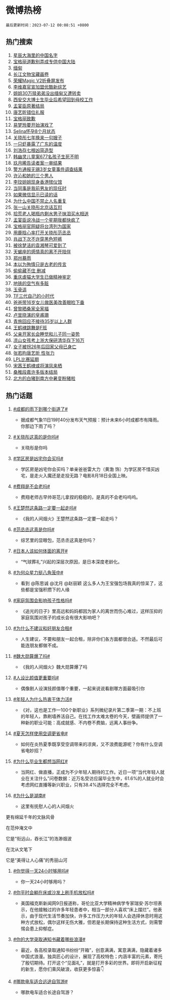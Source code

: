 # 微博热榜

`最后更新时间：2023-07-12 00:08:51 +0800`

## 热门搜索

1. [星辰大海里的中国名字](https://m.weibo.cn/search?containerid=100103type%3D1%26t%3D10%26q%3D%23%E6%98%9F%E8%BE%B0%E5%A4%A7%E6%B5%B7%E9%87%8C%E7%9A%84%E4%B8%AD%E5%9B%BD%E5%90%8D%E5%AD%97%23&stream_entry_id=51&isnewpage=1&extparam=seat%3D1%26cate%3D10103%26filter_type%3Drealtimehot%26stream_entry_id%3D51%26pos%3D0%26dgr%3D0%26c_type%3D51%26display_time%3D1689091729%26pre_seqid%3D1689091729289013079161&luicode=10000011&lfid=106003type%253D25%2526t%253D3%2526disable_hot%253D1%2526filter_type%253Drealtimehot)
1. [宝格丽道歉别弄成专供中国大陆](https://m.weibo.cn/search?containerid=100103type%3D1%26t%3D10%26q%3D%23%E5%AE%9D%E6%A0%BC%E4%B8%BD%E9%81%93%E6%AD%89%E5%88%AB%E5%BC%84%E6%88%90%E4%B8%93%E4%BE%9B%E4%B8%AD%E5%9B%BD%E5%A4%A7%E9%99%86%23&stream_entry_id=31&isnewpage=1&extparam=seat%3D1%26dgr%3D0%26realpos%3D1%26c_type%3D31%26q%3D%2523%25E5%25AE%259D%25E6%25A0%25BC%25E4%25B8%25BD%25E9%2581%2593%25E6%25AD%2589%25E5%2588%25AB%25E5%25BC%2584%25E6%2588%2590%25E4%25B8%2593%25E4%25BE%259B%25E4%25B8%25AD%25E5%259B%25BD%25E5%25A4%25A7%25E9%2599%2586%2523%26stream_entry_id%3D31%26cate%3D5001%26band_rank%3D1%26filter_type%3Drealtimehot%26pos%3D0%26flag%3D16%26lcate%3D5001%26display_time%3D1689091729%26pre_seqid%3D1689091729289013079161&luicode=10000011&lfid=106003type%253D25%2526t%253D3%2526disable_hot%253D1%2526filter_type%253Drealtimehot)
1. [缅甸](https://m.weibo.cn/search?containerid=100103type%3D1%26t%3D10%26q%3D%E7%BC%85%E7%94%B8&stream_entry_id=31&isnewpage=1&extparam=seat%3D1%26dgr%3D0%26realpos%3D2%26c_type%3D31%26q%3D%25E7%25BC%2585%25E7%2594%25B8%26stream_entry_id%3D31%26cate%3D5001%26band_rank%3D2%26filter_type%3Drealtimehot%26pos%3D1%26flag%3D1%26lcate%3D5001%26display_time%3D1689091729%26pre_seqid%3D1689091729289013079161&luicode=10000011&lfid=106003type%253D25%2526t%253D3%2526disable_hot%253D1%2526filter_type%253Drealtimehot)
1. [长江文物宝藏画卷](https://m.weibo.cn/search?containerid=100103type%3D1%26t%3D10%26q%3D%23%E9%95%BF%E6%B1%9F%E6%96%87%E7%89%A9%E5%AE%9D%E8%97%8F%E7%94%BB%E5%8D%B7%23&stream_entry_id=31&isnewpage=1&extparam=seat%3D1%26dgr%3D0%26realpos%3D3%26c_type%3D31%26q%3D%2523%25E9%2595%25BF%25E6%25B1%259F%25E6%2596%2587%25E7%2589%25A9%25E5%25AE%259D%25E8%2597%258F%25E7%2594%25BB%25E5%258D%25B7%2523%26stream_entry_id%3D31%26cate%3D5001%26band_rank%3D3%26filter_type%3Drealtimehot%26pos%3D2%26flag%3D0%26lcate%3D5001%26display_time%3D1689091729%26pre_seqid%3D1689091729289013079161&luicode=10000011&lfid=106003type%253D25%2526t%253D3%2526disable_hot%253D1%2526filter_type%253Drealtimehot)
1. [荣耀Magic V2折叠屏发布](https://m.weibo.cn/search?containerid=100103type%3D1%26t%3D10%26q%3D%23%E8%8D%A3%E8%80%80Magic+V2%E6%8A%98%E5%8F%A0%E5%B1%8F%E5%8F%91%E5%B8%83%23&stream_entry_id=31&isnewpage=1&extparam=seat%3D1%26adid%3D196080%26q%3D%2523%25E8%258D%25A3%25E8%2580%2580Magic%2520V2%25E6%258A%2598%25E5%258F%25A0%25E5%25B1%258F%25E5%258F%2591%25E5%25B8%2583%2523%26c_type%3D31%26dgr%3D0%26cate%3D5001%26band_rank%3D4%26filter_type%3Drealtimehot%26stream_entry_id%3D31%26is_ad_pos%3D1%26pos%3D3%26topic_ad%3D1%26lcate%3D5001%26display_time%3D1689091729%26pre_seqid%3D1689091729289013079161&luicode=10000011&lfid=106003type%253D25%2526t%253D3%2526disable_hot%253D1%2526filter_type%253Drealtimehot)
1. [李维嘉官宣加盟优酷新综艺](https://m.weibo.cn/search?containerid=100103type%3D1%26t%3D10%26q%3D%23%E6%9D%8E%E7%BB%B4%E5%98%89%E5%AE%98%E5%AE%A3%E5%8A%A0%E7%9B%9F%E4%BC%98%E9%85%B7%E6%96%B0%E7%BB%BC%E8%89%BA%23&stream_entry_id=31&isnewpage=1&extparam=seat%3D1%26dgr%3D0%26realpos%3D4%26c_type%3D31%26q%3D%2523%25E6%259D%258E%25E7%25BB%25B4%25E5%2598%2589%25E5%25AE%2598%25E5%25AE%25A3%25E5%258A%25A0%25E7%259B%259F%25E4%25BC%2598%25E9%2585%25B7%25E6%2596%25B0%25E7%25BB%25BC%25E8%2589%25BA%2523%26stream_entry_id%3D31%26cate%3D5001%26band_rank%3D4%26filter_type%3Drealtimehot%26pos%3D4%26flag%3D0%26lcate%3D5001%26display_time%3D1689091729%26pre_seqid%3D1689091729289013079161&luicode=10000011&lfid=106003type%253D25%2526t%253D3%2526disable_hot%253D1%2526filter_type%253Drealtimehot)
1. [姐姐30万赎弟弟没出缅甸又遭转卖](https://m.weibo.cn/search?containerid=100103type%3D1%26t%3D10%26q%3D%23%E5%A7%90%E5%A7%9030%E4%B8%87%E8%B5%8E%E5%BC%9F%E5%BC%9F%E6%B2%A1%E5%87%BA%E7%BC%85%E7%94%B8%E5%8F%88%E9%81%AD%E8%BD%AC%E5%8D%96%23&stream_entry_id=31&isnewpage=1&extparam=seat%3D1%26dgr%3D0%26realpos%3D5%26c_type%3D31%26q%3D%2523%25E5%25A7%2590%25E5%25A7%259030%25E4%25B8%2587%25E8%25B5%258E%25E5%25BC%259F%25E5%25BC%259F%25E6%25B2%25A1%25E5%2587%25BA%25E7%25BC%2585%25E7%2594%25B8%25E5%258F%2588%25E9%2581%25AD%25E8%25BD%25AC%25E5%258D%2596%2523%26stream_entry_id%3D31%26cate%3D5001%26band_rank%3D5%26filter_type%3Drealtimehot%26pos%3D5%26flag%3D0%26lcate%3D5001%26display_time%3D1689091729%26pre_seqid%3D1689091729289013079161&luicode=10000011&lfid=106003type%253D25%2526t%253D3%2526disable_hot%253D1%2526filter_type%253Drealtimehot)
1. [西安交大博士生毕业后希望回到母校工作](https://m.weibo.cn/search?containerid=100103type%3D1%26t%3D10%26q%3D%23%E8%A5%BF%E5%AE%89%E4%BA%A4%E5%A4%A7%E5%8D%9A%E5%A3%AB%E7%94%9F%E6%AF%95%E4%B8%9A%E5%90%8E%E5%B8%8C%E6%9C%9B%E5%9B%9E%E5%88%B0%E6%AF%8D%E6%A0%A1%E5%B7%A5%E4%BD%9C%23&stream_entry_id=31&isnewpage=1&extparam=seat%3D1%26dgr%3D0%26realpos%3D6%26c_type%3D31%26q%3D%2523%25E8%25A5%25BF%25E5%25AE%2589%25E4%25BA%25A4%25E5%25A4%25A7%25E5%258D%259A%25E5%25A3%25AB%25E7%2594%259F%25E6%25AF%2595%25E4%25B8%259A%25E5%2590%258E%25E5%25B8%258C%25E6%259C%259B%25E5%259B%259E%25E5%2588%25B0%25E6%25AF%258D%25E6%25A0%25A1%25E5%25B7%25A5%25E4%25BD%259C%2523%26stream_entry_id%3D31%26cate%3D5001%26band_rank%3D6%26filter_type%3Drealtimehot%26pos%3D6%26flag%3D32768%26lcate%3D5001%26display_time%3D1689091729%26pre_seqid%3D1689091729289013079161&luicode=10000011&lfid=106003type%253D25%2526t%253D3%2526disable_hot%253D1%2526filter_type%253Drealtimehot)
1. [孟宴臣原著结局](https://m.weibo.cn/search?containerid=100103type%3D1%26t%3D10%26q%3D%23%E5%AD%9F%E5%AE%B4%E8%87%A3%E5%8E%9F%E8%91%97%E7%BB%93%E5%B1%80%23&stream_entry_id=31&isnewpage=1&extparam=seat%3D1%26dgr%3D0%26realpos%3D7%26c_type%3D31%26q%3D%2523%25E5%25AD%259F%25E5%25AE%25B4%25E8%2587%25A3%25E5%258E%259F%25E8%2591%2597%25E7%25BB%2593%25E5%25B1%2580%2523%26stream_entry_id%3D31%26cate%3D5001%26band_rank%3D7%26filter_type%3Drealtimehot%26pos%3D7%26flag%3D0%26lcate%3D5001%26display_time%3D1689091729%26pre_seqid%3D1689091729289013079161&luicode=10000011&lfid=106003type%253D25%2526t%253D3%2526disable_hot%253D1%2526filter_type%253Drealtimehot)
1. [唐艺昕错位礼服](https://m.weibo.cn/search?containerid=100103type%3D1%26t%3D10%26q%3D%23%E5%94%90%E8%89%BA%E6%98%95%E9%94%99%E4%BD%8D%E7%A4%BC%E6%9C%8D%23&stream_entry_id=31&isnewpage=1&extparam=seat%3D1%26dgr%3D0%26realpos%3D8%26c_type%3D31%26q%3D%2523%25E5%2594%2590%25E8%2589%25BA%25E6%2598%2595%25E9%2594%2599%25E4%25BD%258D%25E7%25A4%25BC%25E6%259C%258D%2523%26stream_entry_id%3D31%26cate%3D5001%26band_rank%3D8%26filter_type%3Drealtimehot%26pos%3D8%26flag%3D1%26lcate%3D5001%26display_time%3D1689091729%26pre_seqid%3D1689091729289013079161&luicode=10000011&lfid=106003type%253D25%2526t%253D3%2526disable_hot%253D1%2526filter_type%253Drealtimehot)
1. [宝格丽致歉](https://m.weibo.cn/search?containerid=100103type%3D1%26t%3D10%26q%3D%23%E5%AE%9D%E6%A0%BC%E4%B8%BD%E8%87%B4%E6%AD%89%23&stream_entry_id=31&isnewpage=1&extparam=seat%3D1%26dgr%3D0%26realpos%3D9%26c_type%3D31%26q%3D%2523%25E5%25AE%259D%25E6%25A0%25BC%25E4%25B8%25BD%25E8%2587%25B4%25E6%25AD%2589%2523%26stream_entry_id%3D31%26cate%3D5001%26band_rank%3D9%26filter_type%3Drealtimehot%26pos%3D9%26flag%3D16%26lcate%3D5001%26display_time%3D1689091729%26pre_seqid%3D1689091729289013079161&luicode=10000011&lfid=106003type%253D25%2526t%253D3%2526disable_hot%253D1%2526filter_type%253Drealtimehot)
1. [易梦玲要开始演戏了](https://m.weibo.cn/search?containerid=100103type%3D1%26t%3D10%26q%3D%23%E6%98%93%E6%A2%A6%E7%8E%B2%E8%A6%81%E5%BC%80%E5%A7%8B%E6%BC%94%E6%88%8F%E4%BA%86%23&stream_entry_id=31&isnewpage=1&extparam=seat%3D1%26dgr%3D0%26realpos%3D10%26c_type%3D31%26q%3D%2523%25E6%2598%2593%25E6%25A2%25A6%25E7%258E%25B2%25E8%25A6%2581%25E5%25BC%2580%25E5%25A7%258B%25E6%25BC%2594%25E6%2588%258F%25E4%25BA%2586%2523%26stream_entry_id%3D31%26cate%3D5001%26band_rank%3D10%26filter_type%3Drealtimehot%26pos%3D10%26flag%3D0%26lcate%3D5001%26display_time%3D1689091729%26pre_seqid%3D1689091729289013079161&luicode=10000011&lfid=106003type%253D25%2526t%253D3%2526disable_hot%253D1%2526filter_type%253Drealtimehot)
1. [Selina怀孕8个月状态](https://m.weibo.cn/search?containerid=100103type%3D1%26t%3D10%26q%3D%23Selina%E6%80%80%E5%AD%958%E4%B8%AA%E6%9C%88%E7%8A%B6%E6%80%81%23&stream_entry_id=31&isnewpage=1&extparam=seat%3D1%26dgr%3D0%26realpos%3D11%26c_type%3D31%26q%3D%2523Selina%25E6%2580%2580%25E5%25AD%25958%25E4%25B8%25AA%25E6%259C%2588%25E7%258A%25B6%25E6%2580%2581%2523%26stream_entry_id%3D31%26cate%3D5001%26band_rank%3D11%26filter_type%3Drealtimehot%26pos%3D11%26flag%3D2%26lcate%3D5001%26display_time%3D1689091729%26pre_seqid%3D1689091729289013079161&luicode=10000011&lfid=106003type%253D25%2526t%253D3%2526disable_hot%253D1%2526filter_type%253Drealtimehot)
1. [关晓彤七年换来一句嫂子](https://m.weibo.cn/search?containerid=100103type%3D1%26t%3D10%26q%3D%E5%85%B3%E6%99%93%E5%BD%A4%E4%B8%83%E5%B9%B4%E6%8D%A2%E6%9D%A5%E4%B8%80%E5%8F%A5%E5%AB%82%E5%AD%90&stream_entry_id=31&isnewpage=1&extparam=seat%3D1%26dgr%3D0%26realpos%3D12%26c_type%3D31%26q%3D%25E5%2585%25B3%25E6%2599%2593%25E5%25BD%25A4%25E4%25B8%2583%25E5%25B9%25B4%25E6%258D%25A2%25E6%259D%25A5%25E4%25B8%2580%25E5%258F%25A5%25E5%25AB%2582%25E5%25AD%2590%26stream_entry_id%3D31%26cate%3D5001%26band_rank%3D12%26filter_type%3Drealtimehot%26pos%3D12%26flag%3D0%26lcate%3D5001%26display_time%3D1689091729%26pre_seqid%3D1689091729289013079161&luicode=10000011&lfid=106003type%253D25%2526t%253D3%2526disable_hot%253D1%2526filter_type%253Drealtimehot)
1. [一只虾暴露了广东的温度](https://m.weibo.cn/search?containerid=100103type%3D1%26t%3D10%26q%3D%E4%B8%80%E5%8F%AA%E8%99%BE%E6%9A%B4%E9%9C%B2%E4%BA%86%E5%B9%BF%E4%B8%9C%E7%9A%84%E6%B8%A9%E5%BA%A6&stream_entry_id=31&isnewpage=1&extparam=seat%3D1%26dgr%3D0%26realpos%3D13%26c_type%3D31%26q%3D%25E4%25B8%2580%25E5%258F%25AA%25E8%2599%25BE%25E6%259A%25B4%25E9%259C%25B2%25E4%25BA%2586%25E5%25B9%25BF%25E4%25B8%259C%25E7%259A%2584%25E6%25B8%25A9%25E5%25BA%25A6%26stream_entry_id%3D31%26cate%3D5001%26band_rank%3D13%26filter_type%3Drealtimehot%26pos%3D13%26flag%3D0%26lcate%3D5001%26display_time%3D1689091729%26pre_seqid%3D1689091729289013079161&luicode=10000011&lfid=106003type%253D25%2526t%253D3%2526disable_hot%253D1%2526filter_type%253Drealtimehot)
1. [刘浩存七根凶简造型](https://m.weibo.cn/search?containerid=100103type%3D1%26t%3D10%26q%3D%23%E5%88%98%E6%B5%A9%E5%AD%98%E4%B8%83%E6%A0%B9%E5%87%B6%E7%AE%80%E9%80%A0%E5%9E%8B%23&stream_entry_id=31&isnewpage=1&extparam=seat%3D1%26dgr%3D0%26realpos%3D14%26c_type%3D31%26q%3D%2523%25E5%2588%2598%25E6%25B5%25A9%25E5%25AD%2598%25E4%25B8%2583%25E6%25A0%25B9%25E5%2587%25B6%25E7%25AE%2580%25E9%2580%25A0%25E5%259E%258B%2523%26stream_entry_id%3D31%26cate%3D5001%26band_rank%3D14%26filter_type%3Drealtimehot%26pos%3D14%26flag%3D1%26lcate%3D5001%26display_time%3D1689091729%26pre_seqid%3D1689091729289013079161&luicode=10000011&lfid=106003type%253D25%2526t%253D3%2526disable_hot%253D1%2526filter_type%253Drealtimehot)
1. [韩幽灵儿童案677名孩子生死不明](https://m.weibo.cn/search?containerid=100103type%3D1%26t%3D10%26q%3D%23%E9%9F%A9%E5%B9%BD%E7%81%B5%E5%84%BF%E7%AB%A5%E6%A1%88677%E5%90%8D%E5%AD%A9%E5%AD%90%E7%94%9F%E6%AD%BB%E4%B8%8D%E6%98%8E%23&stream_entry_id=31&isnewpage=1&extparam=seat%3D1%26dgr%3D0%26realpos%3D15%26c_type%3D31%26q%3D%2523%25E9%259F%25A9%25E5%25B9%25BD%25E7%2581%25B5%25E5%2584%25BF%25E7%25AB%25A5%25E6%25A1%2588677%25E5%2590%258D%25E5%25AD%25A9%25E5%25AD%2590%25E7%2594%259F%25E6%25AD%25BB%25E4%25B8%258D%25E6%2598%258E%2523%26stream_entry_id%3D31%26cate%3D5001%26band_rank%3D15%26filter_type%3Drealtimehot%26pos%3D15%26flag%3D0%26lcate%3D5001%26display_time%3D1689091729%26pre_seqid%3D1689091729289013079161&luicode=10000011&lfid=106003type%253D25%2526t%253D3%2526disable_hot%253D1%2526filter_type%253Drealtimehot)
1. [玖月晞告读者案一审结果](https://m.weibo.cn/search?containerid=100103type%3D1%26t%3D10%26q%3D%23%E7%8E%96%E6%9C%88%E6%99%9E%E5%91%8A%E8%AF%BB%E8%80%85%E6%A1%88%E4%B8%80%E5%AE%A1%E7%BB%93%E6%9E%9C%23&stream_entry_id=31&isnewpage=1&extparam=seat%3D1%26dgr%3D0%26realpos%3D16%26c_type%3D31%26q%3D%2523%25E7%258E%2596%25E6%259C%2588%25E6%2599%259E%25E5%2591%258A%25E8%25AF%25BB%25E8%2580%2585%25E6%25A1%2588%25E4%25B8%2580%25E5%25AE%25A1%25E7%25BB%2593%25E6%259E%259C%2523%26stream_entry_id%3D31%26cate%3D5001%26band_rank%3D16%26filter_type%3Drealtimehot%26pos%3D16%26flag%3D1%26lcate%3D5001%26display_time%3D1689091729%26pre_seqid%3D1689091729289013079161&luicode=10000011&lfid=106003type%253D25%2526t%253D3%2526disable_hot%253D1%2526filter_type%253Drealtimehot)
1. [警方通报无锡3岁女童事件调查结果](https://m.weibo.cn/search?containerid=100103type%3D1%26t%3D10%26q%3D%23%E8%AD%A6%E6%96%B9%E9%80%9A%E6%8A%A5%E6%97%A0%E9%94%A13%E5%B2%81%E5%A5%B3%E7%AB%A5%E4%BA%8B%E4%BB%B6%E8%B0%83%E6%9F%A5%E7%BB%93%E6%9E%9C%23&stream_entry_id=31&isnewpage=1&extparam=seat%3D1%26dgr%3D0%26realpos%3D17%26c_type%3D31%26q%3D%2523%25E8%25AD%25A6%25E6%2596%25B9%25E9%2580%259A%25E6%258A%25A5%25E6%2597%25A0%25E9%2594%25A13%25E5%25B2%2581%25E5%25A5%25B3%25E7%25AB%25A5%25E4%25BA%258B%25E4%25BB%25B6%25E8%25B0%2583%25E6%259F%25A5%25E7%25BB%2593%25E6%259E%259C%2523%26stream_entry_id%3D31%26cate%3D5001%26band_rank%3D17%26filter_type%3Drealtimehot%26pos%3D17%26flag%3D0%26lcate%3D5001%26display_time%3D1689091729%26pre_seqid%3D1689091729289013079161&luicode=10000011&lfid=106003type%253D25%2526t%253D3%2526disable_hot%253D1%2526filter_type%253Drealtimehot)
1. [许沁和她的三个男人](https://m.weibo.cn/search?containerid=100103type%3D1%26t%3D10%26q%3D%23%E8%AE%B8%E6%B2%81%E5%92%8C%E5%A5%B9%E7%9A%84%E4%B8%89%E4%B8%AA%E7%94%B7%E4%BA%BA%23&stream_entry_id=31&isnewpage=1&extparam=seat%3D1%26dgr%3D0%26realpos%3D18%26c_type%3D31%26q%3D%2523%25E8%25AE%25B8%25E6%25B2%2581%25E5%2592%258C%25E5%25A5%25B9%25E7%259A%2584%25E4%25B8%2589%25E4%25B8%25AA%25E7%2594%25B7%25E4%25BA%25BA%2523%26stream_entry_id%3D31%26cate%3D5001%26band_rank%3D18%26filter_type%3Drealtimehot%26pos%3D18%26flag%3D1%26lcate%3D5001%26display_time%3D1689091729%26pre_seqid%3D1689091729289013079161&luicode=10000011&lfid=106003type%253D25%2526t%253D3%2526disable_hot%253D1%2526filter_type%253Drealtimehot)
1. [李玟姐姐现身香港殡仪馆](https://m.weibo.cn/search?containerid=100103type%3D1%26t%3D10%26q%3D%23%E6%9D%8E%E7%8E%9F%E5%A7%90%E5%A7%90%E7%8E%B0%E8%BA%AB%E9%A6%99%E6%B8%AF%E6%AE%A1%E4%BB%AA%E9%A6%86%23&stream_entry_id=31&isnewpage=1&extparam=seat%3D1%26dgr%3D0%26realpos%3D19%26c_type%3D31%26q%3D%2523%25E6%259D%258E%25E7%258E%259F%25E5%25A7%2590%25E5%25A7%2590%25E7%258E%25B0%25E8%25BA%25AB%25E9%25A6%2599%25E6%25B8%25AF%25E6%25AE%25A1%25E4%25BB%25AA%25E9%25A6%2586%2523%26stream_entry_id%3D31%26cate%3D5001%26band_rank%3D19%26filter_type%3Drealtimehot%26pos%3D19%26flag%3D0%26lcate%3D5001%26display_time%3D1689091729%26pre_seqid%3D1689091729289013079161&luicode=10000011&lfid=106003type%253D25%2526t%253D3%2526disable_hot%253D1%2526filter_type%253Drealtimehot)
1. [当同事是我前男友的现任时](https://m.weibo.cn/search?containerid=100103type%3D1%26t%3D10%26q%3D%23%E5%BD%93%E5%90%8C%E4%BA%8B%E6%98%AF%E6%88%91%E5%89%8D%E7%94%B7%E5%8F%8B%E7%9A%84%E7%8E%B0%E4%BB%BB%E6%97%B6%23&stream_entry_id=31&isnewpage=1&extparam=seat%3D1%26dgr%3D0%26realpos%3D20%26c_type%3D31%26q%3D%2523%25E5%25BD%2593%25E5%2590%258C%25E4%25BA%258B%25E6%2598%25AF%25E6%2588%2591%25E5%2589%258D%25E7%2594%25B7%25E5%258F%258B%25E7%259A%2584%25E7%258E%25B0%25E4%25BB%25BB%25E6%2597%25B6%2523%26stream_entry_id%3D31%26cate%3D5001%26band_rank%3D20%26filter_type%3Drealtimehot%26pos%3D20%26flag%3D0%26lcate%3D5001%26display_time%3D1689091729%26pre_seqid%3D1689091729289013079161&luicode=10000011&lfid=106003type%253D25%2526t%253D3%2526disable_hot%253D1%2526filter_type%253Drealtimehot)
1. [如果微信显示已读的话](https://m.weibo.cn/search?containerid=100103type%3D1%26t%3D10%26q%3D%23%E5%A6%82%E6%9E%9C%E5%BE%AE%E4%BF%A1%E6%98%BE%E7%A4%BA%E5%B7%B2%E8%AF%BB%E7%9A%84%E8%AF%9D%23&stream_entry_id=31&isnewpage=1&extparam=seat%3D1%26dgr%3D0%26realpos%3D21%26c_type%3D31%26q%3D%2523%25E5%25A6%2582%25E6%259E%259C%25E5%25BE%25AE%25E4%25BF%25A1%25E6%2598%25BE%25E7%25A4%25BA%25E5%25B7%25B2%25E8%25AF%25BB%25E7%259A%2584%25E8%25AF%259D%2523%26stream_entry_id%3D31%26cate%3D5001%26band_rank%3D21%26filter_type%3Drealtimehot%26pos%3D21%26flag%3D0%26lcate%3D5001%26display_time%3D1689091729%26pre_seqid%3D1689091729289013079161&luicode=10000011&lfid=106003type%253D25%2526t%253D3%2526disable_hot%253D1%2526filter_type%253Drealtimehot)
1. [为什么中国不禁止人名重复](https://m.weibo.cn/search?containerid=100103type%3D1%26t%3D10%26q%3D%E4%B8%BA%E4%BB%80%E4%B9%88%E4%B8%AD%E5%9B%BD%E4%B8%8D%E7%A6%81%E6%AD%A2%E4%BA%BA%E5%90%8D%E9%87%8D%E5%A4%8D&stream_entry_id=31&isnewpage=1&extparam=seat%3D1%26dgr%3D0%26realpos%3D22%26c_type%3D31%26q%3D%25E4%25B8%25BA%25E4%25BB%2580%25E4%25B9%2588%25E4%25B8%25AD%25E5%259B%25BD%25E4%25B8%258D%25E7%25A6%2581%25E6%25AD%25A2%25E4%25BA%25BA%25E5%2590%258D%25E9%2587%258D%25E5%25A4%258D%26stream_entry_id%3D31%26cate%3D5001%26band_rank%3D22%26filter_type%3Drealtimehot%26pos%3D22%26flag%3D0%26lcate%3D5001%26display_time%3D1689091729%26pre_seqid%3D1689091729289013079161&luicode=10000011&lfid=106003type%253D25%2526t%253D3%2526disable_hot%253D1%2526filter_type%253Drealtimehot)
1. [张一山关晓彤北京话互怼](https://m.weibo.cn/search?containerid=100103type%3D1%26t%3D10%26q%3D%23%E5%BC%A0%E4%B8%80%E5%B1%B1%E5%85%B3%E6%99%93%E5%BD%A4%E5%8C%97%E4%BA%AC%E8%AF%9D%E4%BA%92%E6%80%BC%23&stream_entry_id=31&isnewpage=1&extparam=seat%3D1%26dgr%3D0%26realpos%3D23%26c_type%3D31%26q%3D%2523%25E5%25BC%25A0%25E4%25B8%2580%25E5%25B1%25B1%25E5%2585%25B3%25E6%2599%2593%25E5%25BD%25A4%25E5%258C%2597%25E4%25BA%25AC%25E8%25AF%259D%25E4%25BA%2592%25E6%2580%25BC%2523%26stream_entry_id%3D31%26cate%3D5001%26band_rank%3D23%26filter_type%3Drealtimehot%26pos%3D23%26flag%3D1%26lcate%3D5001%26display_time%3D1689091729%26pre_seqid%3D1689091729289013079161&luicode=10000011&lfid=106003type%253D25%2526t%253D3%2526disable_hot%253D1%2526filter_type%253Drealtimehot)
1. [拾荒老人喝瓶内剩水男子抹泪买水相送](https://m.weibo.cn/search?containerid=100103type%3D1%26t%3D10%26q%3D%23%E6%8B%BE%E8%8D%92%E8%80%81%E4%BA%BA%E5%96%9D%E7%93%B6%E5%86%85%E5%89%A9%E6%B0%B4%E7%94%B7%E5%AD%90%E6%8A%B9%E6%B3%AA%E4%B9%B0%E6%B0%B4%E7%9B%B8%E9%80%81%23&stream_entry_id=31&isnewpage=1&extparam=seat%3D1%26dgr%3D0%26realpos%3D24%26c_type%3D31%26q%3D%2523%25E6%258B%25BE%25E8%258D%2592%25E8%2580%2581%25E4%25BA%25BA%25E5%2596%259D%25E7%2593%25B6%25E5%2586%2585%25E5%2589%25A9%25E6%25B0%25B4%25E7%2594%25B7%25E5%25AD%2590%25E6%258A%25B9%25E6%25B3%25AA%25E4%25B9%25B0%25E6%25B0%25B4%25E7%259B%25B8%25E9%2580%2581%2523%26stream_entry_id%3D31%26cate%3D5001%26band_rank%3D24%26filter_type%3Drealtimehot%26pos%3D24%26flag%3D32768%26lcate%3D5001%26display_time%3D1689091729%26pre_seqid%3D1689091729289013079161&luicode=10000011&lfid=106003type%253D25%2526t%253D3%2526disable_hot%253D1%2526filter_type%253Drealtimehot)
1. [孟宴臣说冷战一个星期我都快疯了](https://m.weibo.cn/search?containerid=100103type%3D1%26t%3D10%26q%3D%23%E5%AD%9F%E5%AE%B4%E8%87%A3%E8%AF%B4%E5%86%B7%E6%88%98%E4%B8%80%E4%B8%AA%E6%98%9F%E6%9C%9F%E6%88%91%E9%83%BD%E5%BF%AB%E7%96%AF%E4%BA%86%23&stream_entry_id=31&isnewpage=1&extparam=seat%3D1%26dgr%3D0%26realpos%3D25%26c_type%3D31%26q%3D%2523%25E5%25AD%259F%25E5%25AE%25B4%25E8%2587%25A3%25E8%25AF%25B4%25E5%2586%25B7%25E6%2588%2598%25E4%25B8%2580%25E4%25B8%25AA%25E6%2598%259F%25E6%259C%259F%25E6%2588%2591%25E9%2583%25BD%25E5%25BF%25AB%25E7%2596%25AF%25E4%25BA%2586%2523%26stream_entry_id%3D31%26cate%3D5001%26band_rank%3D25%26filter_type%3Drealtimehot%26pos%3D25%26flag%3D0%26lcate%3D5001%26display_time%3D1689091729%26pre_seqid%3D1689091729289013079161&luicode=10000011&lfid=106003type%253D25%2526t%253D3%2526disable_hot%253D1%2526filter_type%253Drealtimehot)
1. [宝格丽官网疑将台湾列为国家](https://m.weibo.cn/search?containerid=100103type%3D1%26t%3D10%26q%3D%23%E5%AE%9D%E6%A0%BC%E4%B8%BD%E5%AE%98%E7%BD%91%E7%96%91%E5%B0%86%E5%8F%B0%E6%B9%BE%E5%88%97%E4%B8%BA%E5%9B%BD%E5%AE%B6%23&stream_entry_id=31&isnewpage=1&extparam=seat%3D1%26dgr%3D0%26realpos%3D26%26c_type%3D31%26q%3D%2523%25E5%25AE%259D%25E6%25A0%25BC%25E4%25B8%25BD%25E5%25AE%2598%25E7%25BD%2591%25E7%2596%2591%25E5%25B0%2586%25E5%258F%25B0%25E6%25B9%25BE%25E5%2588%2597%25E4%25B8%25BA%25E5%259B%25BD%25E5%25AE%25B6%2523%26stream_entry_id%3D31%26cate%3D5001%26band_rank%3D26%26filter_type%3Drealtimehot%26pos%3D26%26flag%3D0%26lcate%3D5001%26display_time%3D1689091729%26pre_seqid%3D1689091729289013079161&luicode=10000011&lfid=106003type%253D25%2526t%253D3%2526disable_hot%253D1%2526filter_type%253Drealtimehot)
1. [用鹿晗心率打开关晓彤范丞丞](https://m.weibo.cn/search?containerid=100103type%3D1%26t%3D10%26q%3D%23%E7%94%A8%E9%B9%BF%E6%99%97%E5%BF%83%E7%8E%87%E6%89%93%E5%BC%80%E5%85%B3%E6%99%93%E5%BD%A4%E8%8C%83%E4%B8%9E%E4%B8%9E%23&stream_entry_id=31&isnewpage=1&extparam=seat%3D1%26dgr%3D0%26realpos%3D27%26c_type%3D31%26q%3D%2523%25E7%2594%25A8%25E9%25B9%25BF%25E6%2599%2597%25E5%25BF%2583%25E7%258E%2587%25E6%2589%2593%25E5%25BC%2580%25E5%2585%25B3%25E6%2599%2593%25E5%25BD%25A4%25E8%258C%2583%25E4%25B8%259E%25E4%25B8%259E%2523%26stream_entry_id%3D31%26cate%3D5001%26band_rank%3D27%26filter_type%3Drealtimehot%26pos%3D27%26flag%3D1%26lcate%3D5001%26display_time%3D1689091729%26pre_seqid%3D1689091729289013079161&luicode=10000011&lfid=106003type%253D25%2526t%253D3%2526disable_hot%253D1%2526filter_type%253Drealtimehot)
1. [肖战下次不许穿黑色短裤](https://m.weibo.cn/search?containerid=100103type%3D1%26t%3D10%26q%3D%23%E8%82%96%E6%88%98%E4%B8%8B%E6%AC%A1%E4%B8%8D%E8%AE%B8%E7%A9%BF%E9%BB%91%E8%89%B2%E7%9F%AD%E8%A3%A4%23&stream_entry_id=31&isnewpage=1&extparam=seat%3D1%26dgr%3D0%26realpos%3D28%26c_type%3D31%26q%3D%2523%25E8%2582%2596%25E6%2588%2598%25E4%25B8%258B%25E6%25AC%25A1%25E4%25B8%258D%25E8%25AE%25B8%25E7%25A9%25BF%25E9%25BB%2591%25E8%2589%25B2%25E7%259F%25AD%25E8%25A3%25A4%2523%26stream_entry_id%3D31%26cate%3D5001%26band_rank%3D28%26filter_type%3Drealtimehot%26pos%3D28%26flag%3D0%26lcate%3D5001%26display_time%3D1689091729%26pre_seqid%3D1689091729289013079161&luicode=10000011&lfid=106003type%253D25%2526t%253D3%2526disable_hot%253D1%2526filter_type%253Drealtimehot)
1. [被徐梦洁的袁湘琴可爱到了](https://m.weibo.cn/search?containerid=100103type%3D1%26t%3D10%26q%3D%23%E8%A2%AB%E5%BE%90%E6%A2%A6%E6%B4%81%E7%9A%84%E8%A2%81%E6%B9%98%E7%90%B4%E5%8F%AF%E7%88%B1%E5%88%B0%E4%BA%86%23&stream_entry_id=31&isnewpage=1&extparam=seat%3D1%26dgr%3D0%26realpos%3D29%26c_type%3D31%26q%3D%2523%25E8%25A2%25AB%25E5%25BE%2590%25E6%25A2%25A6%25E6%25B4%2581%25E7%259A%2584%25E8%25A2%2581%25E6%25B9%2598%25E7%2590%25B4%25E5%258F%25AF%25E7%2588%25B1%25E5%2588%25B0%25E4%25BA%2586%2523%26stream_entry_id%3D31%26cate%3D5001%26band_rank%3D29%26filter_type%3Drealtimehot%26pos%3D29%26flag%3D0%26lcate%3D5001%26display_time%3D1689091729%26pre_seqid%3D1689091729289013079161&luicode=10000011&lfid=106003type%253D25%2526t%253D3%2526disable_hot%253D1%2526filter_type%253Drealtimehot)
1. [天蝎座的感情真的离不开陪伴](https://m.weibo.cn/search?containerid=100103type%3D1%26t%3D10%26q%3D%E5%A4%A9%E8%9D%8E%E5%BA%A7%E7%9A%84%E6%84%9F%E6%83%85%E7%9C%9F%E7%9A%84%E7%A6%BB%E4%B8%8D%E5%BC%80%E9%99%AA%E4%BC%B4&stream_entry_id=31&isnewpage=1&extparam=seat%3D1%26dgr%3D0%26realpos%3D30%26c_type%3D31%26q%3D%25E5%25A4%25A9%25E8%259D%258E%25E5%25BA%25A7%25E7%259A%2584%25E6%2584%259F%25E6%2583%2585%25E7%259C%259F%25E7%259A%2584%25E7%25A6%25BB%25E4%25B8%258D%25E5%25BC%2580%25E9%2599%25AA%25E4%25BC%25B4%26stream_entry_id%3D31%26cate%3D5001%26band_rank%3D30%26filter_type%3Drealtimehot%26pos%3D30%26flag%3D0%26lcate%3D5001%26display_time%3D1689091729%26pre_seqid%3D1689091729289013079161&luicode=10000011&lfid=106003type%253D25%2526t%253D3%2526disable_hot%253D1%2526filter_type%253Drealtimehot)
1. [郑州暴雨](https://m.weibo.cn/search?containerid=100103type%3D1%26t%3D10%26q%3D%23%E9%83%91%E5%B7%9E%E6%9A%B4%E9%9B%A8%23&stream_entry_id=31&isnewpage=1&extparam=seat%3D1%26dgr%3D0%26realpos%3D31%26c_type%3D31%26q%3D%2523%25E9%2583%2591%25E5%25B7%259E%25E6%259A%25B4%25E9%259B%25A8%2523%26stream_entry_id%3D31%26cate%3D5001%26band_rank%3D31%26filter_type%3Drealtimehot%26pos%3D31%26flag%3D1%26lcate%3D5001%26display_time%3D1689091729%26pre_seqid%3D1689091729289013079161&luicode=10000011&lfid=106003type%253D25%2526t%253D3%2526disable_hot%253D1%2526filter_type%253Drealtimehot)
1. [本以为殉情只是古老的传言](https://m.weibo.cn/search?containerid=100103type%3D1%26t%3D10%26q%3D%E6%9C%AC%E4%BB%A5%E4%B8%BA%E6%AE%89%E6%83%85%E5%8F%AA%E6%98%AF%E5%8F%A4%E8%80%81%E7%9A%84%E4%BC%A0%E8%A8%80&stream_entry_id=31&isnewpage=1&extparam=seat%3D1%26dgr%3D0%26realpos%3D32%26c_type%3D31%26q%3D%25E6%259C%25AC%25E4%25BB%25A5%25E4%25B8%25BA%25E6%25AE%2589%25E6%2583%2585%25E5%258F%25AA%25E6%2598%25AF%25E5%258F%25A4%25E8%2580%2581%25E7%259A%2584%25E4%25BC%25A0%25E8%25A8%2580%26stream_entry_id%3D31%26cate%3D5001%26band_rank%3D32%26filter_type%3Drealtimehot%26pos%3D32%26flag%3D0%26lcate%3D5001%26display_time%3D1689091729%26pre_seqid%3D1689091729289013079161&luicode=10000011&lfid=106003type%253D25%2526t%253D3%2526disable_hot%253D1%2526filter_type%253Drealtimehot)
1. [偷偷藏不住 删减](https://m.weibo.cn/search?containerid=100103type%3D1%26t%3D10%26q%3D%E5%81%B7%E5%81%B7%E8%97%8F%E4%B8%8D%E4%BD%8F+%E5%88%A0%E5%87%8F&stream_entry_id=31&isnewpage=1&extparam=seat%3D1%26dgr%3D0%26realpos%3D33%26c_type%3D31%26q%3D%25E5%2581%25B7%25E5%2581%25B7%25E8%2597%258F%25E4%25B8%258D%25E4%25BD%258F%2520%25E5%2588%25A0%25E5%2587%258F%26stream_entry_id%3D31%26cate%3D5001%26band_rank%3D33%26filter_type%3Drealtimehot%26pos%3D33%26flag%3D0%26lcate%3D5001%26display_time%3D1689091729%26pre_seqid%3D1689091729289013079161&luicode=10000011&lfid=106003type%253D25%2526t%253D3%2526disable_hot%253D1%2526filter_type%253Drealtimehot)
1. [重庆虐猫大学生已做精神鉴定](https://m.weibo.cn/search?containerid=100103type%3D1%26t%3D10%26q%3D%23%E9%87%8D%E5%BA%86%E8%99%90%E7%8C%AB%E5%A4%A7%E5%AD%A6%E7%94%9F%E5%B7%B2%E5%81%9A%E7%B2%BE%E7%A5%9E%E9%89%B4%E5%AE%9A%23&stream_entry_id=31&isnewpage=1&extparam=seat%3D1%26dgr%3D0%26realpos%3D34%26c_type%3D31%26q%3D%2523%25E9%2587%258D%25E5%25BA%2586%25E8%2599%2590%25E7%258C%25AB%25E5%25A4%25A7%25E5%25AD%25A6%25E7%2594%259F%25E5%25B7%25B2%25E5%2581%259A%25E7%25B2%25BE%25E7%25A5%259E%25E9%2589%25B4%25E5%25AE%259A%2523%26stream_entry_id%3D31%26cate%3D5001%26band_rank%3D34%26filter_type%3Drealtimehot%26pos%3D34%26flag%3D0%26lcate%3D5001%26display_time%3D1689091729%26pre_seqid%3D1689091729289013079161&luicode=10000011&lfid=106003type%253D25%2526t%253D3%2526disable_hot%253D1%2526filter_type%253Drealtimehot)
1. [地铁的空气有多脏](https://m.weibo.cn/search?containerid=100103type%3D1%26t%3D10%26q%3D%23%E5%9C%B0%E9%93%81%E7%9A%84%E7%A9%BA%E6%B0%94%E6%9C%89%E5%A4%9A%E8%84%8F%23&stream_entry_id=31&isnewpage=1&extparam=seat%3D1%26dgr%3D0%26realpos%3D35%26c_type%3D31%26q%3D%2523%25E5%259C%25B0%25E9%2593%2581%25E7%259A%2584%25E7%25A9%25BA%25E6%25B0%2594%25E6%259C%2589%25E5%25A4%259A%25E8%2584%258F%2523%26stream_entry_id%3D31%26cate%3D5001%26band_rank%3D35%26filter_type%3Drealtimehot%26pos%3D35%26flag%3D0%26lcate%3D5001%26display_time%3D1689091729%26pre_seqid%3D1689091729289013079161&luicode=10000011&lfid=106003type%253D25%2526t%253D3%2526disable_hot%253D1%2526filter_type%253Drealtimehot)
1. [玉骨遥](https://m.weibo.cn/search?containerid=100103type%3D1%26t%3D10%26q%3D%E7%8E%89%E9%AA%A8%E9%81%A5&stream_entry_id=31&isnewpage=1&extparam=seat%3D1%26dgr%3D0%26realpos%3D36%26c_type%3D31%26q%3D%25E7%258E%2589%25E9%25AA%25A8%25E9%2581%25A5%26stream_entry_id%3D31%26cate%3D5001%26band_rank%3D36%26filter_type%3Drealtimehot%26pos%3D36%26flag%3D1%26lcate%3D5001%26display_time%3D1689091729%26pre_seqid%3D1689091729289013079161&luicode=10000011&lfid=106003type%253D25%2526t%253D3%2526disable_hot%253D1%2526filter_type%253Drealtimehot)
1. [TF三代自己的小时代](https://m.weibo.cn/search?containerid=100103type%3D1%26t%3D10%26q%3D%23TF%E4%B8%89%E4%BB%A3%E8%87%AA%E5%B7%B1%E7%9A%84%E5%B0%8F%E6%97%B6%E4%BB%A3%23&stream_entry_id=31&isnewpage=1&extparam=seat%3D1%26dgr%3D0%26realpos%3D37%26c_type%3D31%26q%3D%2523TF%25E4%25B8%2589%25E4%25BB%25A3%25E8%2587%25AA%25E5%25B7%25B1%25E7%259A%2584%25E5%25B0%258F%25E6%2597%25B6%25E4%25BB%25A3%2523%26stream_entry_id%3D31%26cate%3D5001%26band_rank%3D37%26filter_type%3Drealtimehot%26pos%3D37%26flag%3D1%26lcate%3D5001%26display_time%3D1689091729%26pre_seqid%3D1689091729289013079161&luicode=10000011&lfid=106003type%253D25%2526t%253D3%2526disable_hot%253D1%2526filter_type%253Drealtimehot)
1. [爸爸带16岁女儿做医美改善眼睑下垂](https://m.weibo.cn/search?containerid=100103type%3D1%26t%3D10%26q%3D%23%E7%88%B8%E7%88%B8%E5%B8%A616%E5%B2%81%E5%A5%B3%E5%84%BF%E5%81%9A%E5%8C%BB%E7%BE%8E%E6%94%B9%E5%96%84%E7%9C%BC%E7%9D%91%E4%B8%8B%E5%9E%82%23&stream_entry_id=31&isnewpage=1&extparam=seat%3D1%26dgr%3D0%26realpos%3D38%26c_type%3D31%26q%3D%2523%25E7%2588%25B8%25E7%2588%25B8%25E5%25B8%25A616%25E5%25B2%2581%25E5%25A5%25B3%25E5%2584%25BF%25E5%2581%259A%25E5%258C%25BB%25E7%25BE%258E%25E6%2594%25B9%25E5%2596%2584%25E7%259C%25BC%25E7%259D%2591%25E4%25B8%258B%25E5%259E%2582%2523%26stream_entry_id%3D31%26cate%3D5001%26band_rank%3D38%26filter_type%3Drealtimehot%26pos%3D38%26flag%3D0%26lcate%3D5001%26display_time%3D1689091729%26pre_seqid%3D1689091729289013079161&luicode=10000011&lfid=106003type%253D25%2526t%253D3%2526disable_hot%253D1%2526filter_type%253Drealtimehot)
1. [曾黎晒桑家全家福](https://m.weibo.cn/search?containerid=100103type%3D1%26t%3D10%26q%3D%23%E6%9B%BE%E9%BB%8E%E6%99%92%E6%A1%91%E5%AE%B6%E5%85%A8%E5%AE%B6%E7%A6%8F%23&stream_entry_id=31&isnewpage=1&extparam=seat%3D1%26dgr%3D0%26realpos%3D39%26c_type%3D31%26q%3D%2523%25E6%259B%25BE%25E9%25BB%258E%25E6%2599%2592%25E6%25A1%2591%25E5%25AE%25B6%25E5%2585%25A8%25E5%25AE%25B6%25E7%25A6%258F%2523%26stream_entry_id%3D31%26cate%3D5001%26band_rank%3D39%26filter_type%3Drealtimehot%26pos%3D39%26flag%3D0%26lcate%3D5001%26display_time%3D1689091729%26pre_seqid%3D1689091729289013079161&luicode=10000011&lfid=106003type%253D25%2526t%253D3%2526disable_hot%253D1%2526filter_type%253Drealtimehot)
1. [卢昱晓演的皇甫珊](https://m.weibo.cn/search?containerid=100103type%3D1%26t%3D10%26q%3D%23%E5%8D%A2%E6%98%B1%E6%99%93%E6%BC%94%E7%9A%84%E7%9A%87%E7%94%AB%E7%8F%8A%23&stream_entry_id=31&isnewpage=1&extparam=seat%3D1%26dgr%3D0%26realpos%3D40%26c_type%3D31%26q%3D%2523%25E5%258D%25A2%25E6%2598%25B1%25E6%2599%2593%25E6%25BC%2594%25E7%259A%2584%25E7%259A%2587%25E7%2594%25AB%25E7%258F%258A%2523%26stream_entry_id%3D31%26cate%3D5001%26band_rank%3D40%26filter_type%3Drealtimehot%26pos%3D40%26flag%3D0%26lcate%3D5001%26display_time%3D1689091729%26pre_seqid%3D1689091729289013079161&luicode=10000011&lfid=106003type%253D25%2526t%253D3%2526disable_hot%253D1%2526filter_type%253Drealtimehot)
1. [青旅回应不接待35岁以上人群](https://m.weibo.cn/search?containerid=100103type%3D1%26t%3D10%26q%3D%23%E9%9D%92%E6%97%85%E5%9B%9E%E5%BA%94%E4%B8%8D%E6%8E%A5%E5%BE%8535%E5%B2%81%E4%BB%A5%E4%B8%8A%E4%BA%BA%E7%BE%A4%23&stream_entry_id=31&isnewpage=1&extparam=seat%3D1%26dgr%3D0%26realpos%3D41%26c_type%3D31%26q%3D%2523%25E9%259D%2592%25E6%2597%2585%25E5%259B%259E%25E5%25BA%2594%25E4%25B8%258D%25E6%258E%25A5%25E5%25BE%258535%25E5%25B2%2581%25E4%25BB%25A5%25E4%25B8%258A%25E4%25BA%25BA%25E7%25BE%25A4%2523%26stream_entry_id%3D31%26cate%3D5001%26band_rank%3D41%26filter_type%3Drealtimehot%26pos%3D41%26flag%3D0%26lcate%3D5001%26display_time%3D1689091729%26pre_seqid%3D1689091729289013079161&luicode=10000011&lfid=106003type%253D25%2526t%253D3%2526disable_hot%253D1%2526filter_type%253Drealtimehot)
1. [王鹤棣跳舞是F班](https://m.weibo.cn/search?containerid=100103type%3D1%26t%3D10%26q%3D%23%E7%8E%8B%E9%B9%A4%E6%A3%A3%E8%B7%B3%E8%88%9E%E6%98%AFF%E7%8F%AD%23&stream_entry_id=31&isnewpage=1&extparam=seat%3D1%26dgr%3D0%26realpos%3D42%26c_type%3D31%26q%3D%2523%25E7%258E%258B%25E9%25B9%25A4%25E6%25A3%25A3%25E8%25B7%25B3%25E8%2588%259E%25E6%2598%25AFF%25E7%258F%25AD%2523%26stream_entry_id%3D31%26cate%3D5001%26band_rank%3D42%26filter_type%3Drealtimehot%26pos%3D42%26flag%3D0%26lcate%3D5001%26display_time%3D1689091729%26pre_seqid%3D1689091729289013079161&luicode=10000011&lfid=106003type%253D25%2526t%253D3%2526disable_hot%253D1%2526filter_type%253Drealtimehot)
1. [父亲开家长会睡觉和儿子同一姿势](https://m.weibo.cn/search?containerid=100103type%3D1%26t%3D10%26q%3D%23%E7%88%B6%E4%BA%B2%E5%BC%80%E5%AE%B6%E9%95%BF%E4%BC%9A%E7%9D%A1%E8%A7%89%E5%92%8C%E5%84%BF%E5%AD%90%E5%90%8C%E4%B8%80%E5%A7%BF%E5%8A%BF%23&stream_entry_id=31&isnewpage=1&extparam=seat%3D1%26dgr%3D0%26realpos%3D43%26c_type%3D31%26q%3D%2523%25E7%2588%25B6%25E4%25BA%25B2%25E5%25BC%2580%25E5%25AE%25B6%25E9%2595%25BF%25E4%25BC%259A%25E7%259D%25A1%25E8%25A7%2589%25E5%2592%258C%25E5%2584%25BF%25E5%25AD%2590%25E5%2590%258C%25E4%25B8%2580%25E5%25A7%25BF%25E5%258A%25BF%2523%26stream_entry_id%3D31%26cate%3D5001%26band_rank%3D43%26filter_type%3Drealtimehot%26pos%3D43%26flag%3D32768%26lcate%3D5001%26display_time%3D1689091729%26pre_seqid%3D1689091729289013079161&luicode=10000011&lfid=106003type%253D25%2526t%253D3%2526disable_hot%253D1%2526filter_type%253Drealtimehot)
1. [凉山女孩考上浙大保研清华存下16万](https://m.weibo.cn/search?containerid=100103type%3D1%26t%3D10%26q%3D%23%E5%87%89%E5%B1%B1%E5%A5%B3%E5%AD%A9%E8%80%83%E4%B8%8A%E6%B5%99%E5%A4%A7%E4%BF%9D%E7%A0%94%E6%B8%85%E5%8D%8E%E5%AD%98%E4%B8%8B16%E4%B8%87%23&stream_entry_id=31&isnewpage=1&extparam=seat%3D1%26dgr%3D0%26realpos%3D44%26c_type%3D31%26q%3D%2523%25E5%2587%2589%25E5%25B1%25B1%25E5%25A5%25B3%25E5%25AD%25A9%25E8%2580%2583%25E4%25B8%258A%25E6%25B5%2599%25E5%25A4%25A7%25E4%25BF%259D%25E7%25A0%2594%25E6%25B8%2585%25E5%258D%258E%25E5%25AD%2598%25E4%25B8%258B16%25E4%25B8%2587%2523%26stream_entry_id%3D31%26cate%3D5001%26band_rank%3D44%26filter_type%3Drealtimehot%26pos%3D44%26flag%3D32768%26lcate%3D5001%26display_time%3D1689091729%26pre_seqid%3D1689091729289013079161&luicode=10000011&lfid=106003type%253D25%2526t%253D3%2526disable_hot%253D1%2526filter_type%253Drealtimehot)
1. [女子被拐26年后回家父母已身亡](https://m.weibo.cn/search?containerid=100103type%3D1%26t%3D10%26q%3D%23%E5%A5%B3%E5%AD%90%E8%A2%AB%E6%8B%9026%E5%B9%B4%E5%90%8E%E5%9B%9E%E5%AE%B6%E7%88%B6%E6%AF%8D%E5%B7%B2%E8%BA%AB%E4%BA%A1%23&stream_entry_id=31&isnewpage=1&extparam=seat%3D1%26dgr%3D0%26realpos%3D45%26c_type%3D31%26q%3D%2523%25E5%25A5%25B3%25E5%25AD%2590%25E8%25A2%25AB%25E6%258B%259026%25E5%25B9%25B4%25E5%2590%258E%25E5%259B%259E%25E5%25AE%25B6%25E7%2588%25B6%25E6%25AF%258D%25E5%25B7%25B2%25E8%25BA%25AB%25E4%25BA%25A1%2523%26stream_entry_id%3D31%26cate%3D5001%26band_rank%3D45%26filter_type%3Drealtimehot%26pos%3D45%26flag%3D0%26lcate%3D5001%26display_time%3D1689091729%26pre_seqid%3D1689091729289013079161&luicode=10000011&lfid=106003type%253D25%2526t%253D3%2526disable_hot%253D1%2526filter_type%253Drealtimehot)
1. [张若昀唐艺昕 性张力](https://m.weibo.cn/search?containerid=100103type%3D1%26t%3D10%26q%3D%23%E5%BC%A0%E8%8B%A5%E6%98%80%E5%94%90%E8%89%BA%E6%98%95+%E6%80%A7%E5%BC%A0%E5%8A%9B%23&stream_entry_id=31&isnewpage=1&extparam=seat%3D1%26dgr%3D0%26realpos%3D46%26c_type%3D31%26q%3D%2523%25E5%25BC%25A0%25E8%258B%25A5%25E6%2598%2580%25E5%2594%2590%25E8%2589%25BA%25E6%2598%2595%2520%25E6%2580%25A7%25E5%25BC%25A0%25E5%258A%259B%2523%26stream_entry_id%3D31%26cate%3D5001%26band_rank%3D46%26filter_type%3Drealtimehot%26pos%3D46%26flag%3D0%26lcate%3D5001%26display_time%3D1689091729%26pre_seqid%3D1689091729289013079161&luicode=10000011&lfid=106003type%253D25%2526t%253D3%2526disable_hot%253D1%2526filter_type%253Drealtimehot)
1. [LPL比赛延期](https://m.weibo.cn/search?containerid=100103type%3D1%26t%3D10%26q%3DLPL%E6%AF%94%E8%B5%9B%E5%BB%B6%E6%9C%9F&stream_entry_id=31&isnewpage=1&extparam=seat%3D1%26dgr%3D0%26realpos%3D47%26c_type%3D31%26q%3DLPL%25E6%25AF%2594%25E8%25B5%259B%25E5%25BB%25B6%25E6%259C%259F%26stream_entry_id%3D31%26cate%3D5001%26band_rank%3D47%26filter_type%3Drealtimehot%26pos%3D47%26flag%3D0%26lcate%3D5001%26display_time%3D1689091729%26pre_seqid%3D1689091729289013079161&luicode=10000011&lfid=106003type%253D25%2526t%253D3%2526disable_hot%253D1%2526filter_type%253Drealtimehot)
1. [宋茜王鹤棣或将演凤来栖](https://m.weibo.cn/search?containerid=100103type%3D1%26t%3D10%26q%3D%23%E5%AE%8B%E8%8C%9C%E7%8E%8B%E9%B9%A4%E6%A3%A3%E6%88%96%E5%B0%86%E6%BC%94%E5%87%A4%E6%9D%A5%E6%A0%96%23&stream_entry_id=31&isnewpage=1&extparam=seat%3D1%26dgr%3D0%26realpos%3D48%26c_type%3D31%26q%3D%2523%25E5%25AE%258B%25E8%258C%259C%25E7%258E%258B%25E9%25B9%25A4%25E6%25A3%25A3%25E6%2588%2596%25E5%25B0%2586%25E6%25BC%2594%25E5%2587%25A4%25E6%259D%25A5%25E6%25A0%2596%2523%26stream_entry_id%3D31%26cate%3D5001%26band_rank%3D48%26filter_type%3Drealtimehot%26pos%3D48%26flag%3D0%26lcate%3D5001%26display_time%3D1689091729%26pre_seqid%3D1689091729289013079161&luicode=10000011&lfid=106003type%253D25%2526t%253D3%2526disable_hot%253D1%2526filter_type%253Drealtimehot)
1. [桑稚段嘉许多版本结局](https://m.weibo.cn/search?containerid=100103type%3D1%26t%3D10%26q%3D%23%E6%A1%91%E7%A8%9A%E6%AE%B5%E5%98%89%E8%AE%B8%E5%A4%9A%E7%89%88%E6%9C%AC%E7%BB%93%E5%B1%80%23&stream_entry_id=31&isnewpage=1&extparam=seat%3D1%26dgr%3D0%26realpos%3D49%26c_type%3D31%26q%3D%2523%25E6%25A1%2591%25E7%25A8%259A%25E6%25AE%25B5%25E5%2598%2589%25E8%25AE%25B8%25E5%25A4%259A%25E7%2589%2588%25E6%259C%25AC%25E7%25BB%2593%25E5%25B1%2580%2523%26stream_entry_id%3D31%26cate%3D5001%26band_rank%3D49%26filter_type%3Drealtimehot%26pos%3D49%26flag%3D1%26lcate%3D5001%26display_time%3D1689091729%26pre_seqid%3D1689091729289013079161&luicode=10000011&lfid=106003type%253D25%2526t%253D3%2526disable_hot%253D1%2526filter_type%253Drealtimehot)
1. [北方的白猪到南方中暑变粉猪啦](https://m.weibo.cn/search?containerid=100103type%3D1%26t%3D10%26q%3D%23%E5%8C%97%E6%96%B9%E7%9A%84%E7%99%BD%E7%8C%AA%E5%88%B0%E5%8D%97%E6%96%B9%E4%B8%AD%E6%9A%91%E5%8F%98%E7%B2%89%E7%8C%AA%E5%95%A6%23&stream_entry_id=31&isnewpage=1&extparam=seat%3D1%26dgr%3D0%26realpos%3D50%26c_type%3D31%26q%3D%2523%25E5%258C%2597%25E6%2596%25B9%25E7%259A%2584%25E7%2599%25BD%25E7%258C%25AA%25E5%2588%25B0%25E5%258D%2597%25E6%2596%25B9%25E4%25B8%25AD%25E6%259A%2591%25E5%258F%2598%25E7%25B2%2589%25E7%258C%25AA%25E5%2595%25A6%2523%26stream_entry_id%3D31%26cate%3D5001%26band_rank%3D50%26filter_type%3Drealtimehot%26pos%3D50%26flag%3D32768%26lcate%3D5001%26display_time%3D1689091729%26pre_seqid%3D1689091729289013079161&luicode=10000011&lfid=106003type%253D25%2526t%253D3%2526disable_hot%253D1%2526filter_type%253Drealtimehot)

## 热门话题

1. [#成都的雨下到哪个街道了#](https://m.weibo.cn/search?containerid=231522type%3D1%26t%3D10%26q%3D%23%E6%88%90%E9%83%BD%E7%9A%84%E9%9B%A8%E4%B8%8B%E5%88%B0%E5%93%AA%E4%B8%AA%E8%A1%97%E9%81%93%E4%BA%86%23&stream_entry_id=128&isnewpage=1&extparam=seat%3D1%26cate%3D5004%26dgr%3D0%26unitid%3D1689084605224%26c_type%3D128%26pos%3D1-0-0%26lcate%3D5004%26display_time%3D1689091731%26pre_seqid%3D168909173100403265717&luicode=10000011&lfid=231648_-_4)
    - 据成都气象11日19时40分发布天气预报：预计未来6小时成都市有降雨。你那边下雨了吗？

1. [#关晓彤这真的是你吗#](https://m.weibo.cn/search?containerid=231522type%3D1%26t%3D10%26q%3D%23%E5%85%B3%E6%99%93%E5%BD%A4%E8%BF%99%E7%9C%9F%E7%9A%84%E6%98%AF%E4%BD%A0%E5%90%97%23&stream_entry_id=128&isnewpage=1&extparam=seat%3D1%26cate%3D5004%26dgr%3D0%26unitid%3D1689061446851%26c_type%3D128%26pos%3D1-0-1%26lcate%3D5004%26display_time%3D1689091731%26pre_seqid%3D168909173100403265717&luicode=10000011&lfid=231648_-_4)
    - 关晓彤是你吗

1. [#学区房是凶宅你会买吗#](https://m.weibo.cn/search?containerid=231522type%3D1%26t%3D10%26q%3D%23%E5%AD%A6%E5%8C%BA%E6%88%BF%E6%98%AF%E5%87%B6%E5%AE%85%E4%BD%A0%E4%BC%9A%E4%B9%B0%E5%90%97%23&stream_entry_id=128&isnewpage=1&extparam=seat%3D1%26cate%3D5004%26dgr%3D0%26unitid%3D1689053890626%26c_type%3D128%26pos%3D1-0-2%26lcate%3D5004%26display_time%3D1689091731%26pre_seqid%3D168909173100403265717&luicode=10000011&lfid=231648_-_4)
    - 学区房是凶宅你会买吗？单亲爸爸雷大力（黄渤 饰）为学区房不惜买凶宅，是走火入魔还是走投无路？电影8月18日全国上映。

1. [#费翔是不会老吗#](https://m.weibo.cn/search?containerid=231522type%3D1%26t%3D10%26q%3D%23%E8%B4%B9%E7%BF%94%E6%98%AF%E4%B8%8D%E4%BC%9A%E8%80%81%E5%90%97%23&stream_entry_id=128&isnewpage=1&extparam=seat%3D1%26cate%3D5004%26dgr%3D0%26unitid%3D1689085779097%26c_type%3D128%26pos%3D1-0-3%26lcate%3D5004%26display_time%3D1689091731%26pre_seqid%3D168909173100403265717&luicode=10000011&lfid=231648_-_4)
    - 费翔老师古早帅哥范儿拿捏的稳稳的，是真的不会老吗呜呜。

1. [#王楚然这条路一定要一起走吗#](https://m.weibo.cn/search?containerid=231522type%3D1%26t%3D10%26q%3D%23%E7%8E%8B%E6%A5%9A%E7%84%B6%E8%BF%99%E6%9D%A1%E8%B7%AF%E4%B8%80%E5%AE%9A%E8%A6%81%E4%B8%80%E8%B5%B7%E8%B5%B0%E5%90%97%23&stream_entry_id=128&isnewpage=1&extparam=seat%3D1%26cate%3D5004%26dgr%3D0%26unitid%3D1689085784194%26c_type%3D128%26pos%3D1-0-4%26lcate%3D5004%26display_time%3D1689091731%26pre_seqid%3D168909173100403265717&luicode=10000011&lfid=231648_-_4)
    - 《我的人间烟火》王楚然这条路一定要一起走吗？

1. [#范丞丞这真是你吗#](https://m.weibo.cn/search?containerid=231522type%3D1%26t%3D10%26q%3D%23%E8%8C%83%E4%B8%9E%E4%B8%9E%E8%BF%99%E7%9C%9F%E6%98%AF%E4%BD%A0%E5%90%97%23&stream_entry_id=128&isnewpage=1&extparam=seat%3D1%26cate%3D5004%26dgr%3D0%26unitid%3D1689081884372%26c_type%3D128%26pos%3D1-0-5%26lcate%3D5004%26display_time%3D1689091731%26pre_seqid%3D168909173100403265717&luicode=10000011&lfid=231648_-_4)
    - 综艺里的显眼包，范丞丞这真是你吗？

1. [#日本人该如何体面的离开#](https://m.weibo.cn/search?containerid=231522type%3D1%26t%3D10%26q%3D%23%E6%97%A5%E6%9C%AC%E4%BA%BA%E8%AF%A5%E5%A6%82%E4%BD%95%E4%BD%93%E9%9D%A2%E7%9A%84%E7%A6%BB%E5%BC%80%23&stream_entry_id=128&isnewpage=1&extparam=seat%3D1%26cate%3D5004%26dgr%3D0%26unitid%3D1689084607975%26c_type%3D128%26pos%3D1-0-6%26lcate%3D5004%26display_time%3D1689091731%26pre_seqid%3D168909173100403265717&luicode=10000011&lfid=231648_-_4)
    - “气球葬礼”兴起的深层次原因，是日本深度老龄化。

1. [#为何众星力挺八角笼中#](https://m.weibo.cn/search?containerid=231522type%3D1%26t%3D10%26q%3D%23%E4%B8%BA%E4%BD%95%E4%BC%97%E6%98%9F%E5%8A%9B%E6%8C%BA%E5%85%AB%E8%A7%92%E7%AC%BC%E4%B8%AD%23&stream_entry_id=128&isnewpage=1&extparam=seat%3D1%26cate%3D5004%26dgr%3D0%26unitid%3D1689076100534%26c_type%3D128%26pos%3D1-0-7%26lcate%3D5004%26display_time%3D1689091731%26pre_seqid%3D168909173100403265717&luicode=10000011&lfid=231648_-_4)
    - 看到 @陈思诚 @沈月 @赵丽颖 这么多人为王宝强包场我真的惊呆了，这些都是宝强积攒下的人缘

1. [#家庭氛围会影响孩子性格吗#](https://m.weibo.cn/search?containerid=231522type%3D1%26t%3D10%26q%3D%23%E5%AE%B6%E5%BA%AD%E6%B0%9B%E5%9B%B4%E4%BC%9A%E5%BD%B1%E5%93%8D%E5%AD%A9%E5%AD%90%E6%80%A7%E6%A0%BC%E5%90%97%23&stream_entry_id=128&isnewpage=1&extparam=seat%3D1%26cate%3D5004%26dgr%3D0%26unitid%3D1688993635651%26c_type%3D128%26pos%3D1-0-8%26lcate%3D5004%26display_time%3D1689091731%26pre_seqid%3D168909173100403265717&luicode=10000011&lfid=231648_-_4)
    - 《追光的日子》里高远和妈妈都因为家人的离世而伤心难过，这样压抑的家庭氛围对孩子的成长会有很大影响吧？

1. [#为什么不建议和好朋友合租#](https://m.weibo.cn/search?containerid=231522type%3D1%26t%3D10%26q%3D%23%E4%B8%BA%E4%BB%80%E4%B9%88%E4%B8%8D%E5%BB%BA%E8%AE%AE%E5%92%8C%E5%A5%BD%E6%9C%8B%E5%8F%8B%E5%90%88%E7%A7%9F%23&stream_entry_id=128&isnewpage=1&extparam=seat%3D1%26cate%3D5004%26dgr%3D0%26unitid%3D1689084596719%26c_type%3D128%26pos%3D1-0-9%26lcate%3D5004%26display_time%3D1689091731%26pre_seqid%3D168909173100403265717&luicode=10000011&lfid=231648_-_4)
    - 人生建议，不要和朋友一起合租，除非你们各方面都很合适。不然最后可能连朋友都做不成。

1. [#魏大勋算爆了吗#](https://m.weibo.cn/search?containerid=231522type%3D1%26t%3D10%26q%3D%23%E9%AD%8F%E5%A4%A7%E5%8B%8B%E7%AE%97%E7%88%86%E4%BA%86%E5%90%97%23&stream_entry_id=128&isnewpage=1&extparam=seat%3D1%26cate%3D5004%26dgr%3D0%26unitid%3D1688948838816%26c_type%3D128%26pos%3D1-0-10%26lcate%3D5004%26display_time%3D1689091731%26pre_seqid%3D168909173100403265717&luicode=10000011&lfid=231648_-_4)
    - 《我的人间烟火》魏大勋算爆了吗

1. [#人设比颜值更重要吗#](https://m.weibo.cn/search?containerid=231522type%3D1%26t%3D10%26q%3D%23%E4%BA%BA%E8%AE%BE%E6%AF%94%E9%A2%9C%E5%80%BC%E6%9B%B4%E9%87%8D%E8%A6%81%E5%90%97%23&stream_entry_id=128&isnewpage=1&extparam=seat%3D1%26cate%3D5004%26dgr%3D0%26unitid%3D1689050323179%26c_type%3D128%26pos%3D1-0-11%26lcate%3D5004%26display_time%3D1689091731%26pre_seqid%3D168909173100403265717&luicode=10000011&lfid=231648_-_4)
    - 偶像剧人设演技颜值哪个重要，一起来说说看剧哪方面最吸引你

1. [#年轻人为什么热衷干体力活#](https://m.weibo.cn/search?containerid=231522type%3D1%26t%3D10%26q%3D%23%E5%B9%B4%E8%BD%BB%E4%BA%BA%E4%B8%BA%E4%BB%80%E4%B9%88%E7%83%AD%E8%A1%B7%E5%B9%B2%E4%BD%93%E5%8A%9B%E6%B4%BB%23&stream_entry_id=128&isnewpage=1&extparam=seat%3D1%26cate%3D5004%26dgr%3D0%26unitid%3D1689075513086%26c_type%3D128%26pos%3D1-0-12%26lcate%3D5004%26display_time%3D1689091731%26pre_seqid%3D168909173100403265717&luicode=10000011&lfid=231648_-_4)
    - 《对，这也是工作—100个新职业》系列微纪录片第二季第一期：不上班的年轻人，靠刷墙养活自己。在找工作太难太卷的今天，壁画师提供了一种新的职业可能：高成就感、不内卷不费脑，远离人事纷争。

1. [#夏天怎样使用空调更省电#](https://m.weibo.cn/search?containerid=231522type%3D1%26t%3D10%26q%3D%23%E5%A4%8F%E5%A4%A9%E6%80%8E%E6%A0%B7%E4%BD%BF%E7%94%A8%E7%A9%BA%E8%B0%83%E6%9B%B4%E7%9C%81%E7%94%B5%23&stream_entry_id=128&isnewpage=1&extparam=seat%3D1%26cate%3D5004%26dgr%3D0%26unitid%3D1688986694094%26c_type%3D128%26pos%3D1-0-13%26lcate%3D5004%26display_time%3D1689091731%26pre_seqid%3D168909173100403265717&luicode=10000011&lfid=231648_-_4)
    - 如何在炎热夏季既享受空调带来的凉爽，又不浪费能源呢？你有什么空调省电妙招？

1. [#为什么毕业生都想当网红#](https://m.weibo.cn/search?containerid=231522type%3D1%26t%3D10%26q%3D%23%E4%B8%BA%E4%BB%80%E4%B9%88%E6%AF%95%E4%B8%9A%E7%94%9F%E9%83%BD%E6%83%B3%E5%BD%93%E7%BD%91%E7%BA%A2%23&stream_entry_id=128&isnewpage=1&extparam=seat%3D1%26cate%3D5004%26dgr%3D0%26unitid%3D1688947940156%26c_type%3D128%26pos%3D1-0-14%26lcate%3D5004%26display_time%3D1689091731%26pre_seqid%3D168909173100403265717&luicode=10000011&lfid=231648_-_4)
    - 当网红、做直播，正成为不少年轻人期待的工作。近日一项“当代年轻人就业在关注什么”问卷数据：近万名受访应届毕业生中，61.6%的人就业时会考虑网红直播等新兴职业，只有38.4%选择完全不考虑。

1. [#为什么是湖南#](https://m.weibo.cn/search?containerid=231522type%3D1%26t%3D10%26q%3D%23%E4%B8%BA%E4%BB%80%E4%B9%88%E6%98%AF%E6%B9%96%E5%8D%97%23&stream_entry_id=128&isnewpage=1&extparam=seat%3D1%26cate%3D5004%26dgr%3D0%26unitid%3D1689086666574%26c_type%3D128%26pos%3D1-0-15%26lcate%3D5004%26display_time%3D1689091731%26pre_seqid%3D168909173100403265717&luicode=10000011&lfid=231648_-_4)
    - 这里有抚慰人心的人间烟火

更有绵延千年的文脉风骨

在范仲淹文中

它是“衔远山，吞长江”的浩渺烟波

在沈从文笔下

它是“美得让人心痛”的秀丽山河

1. [#你觉得一天24小时够用吗#](https://m.weibo.cn/search?containerid=231522type%3D1%26t%3D10%26q%3D%23%E4%BD%A0%E8%A7%89%E5%BE%97%E4%B8%80%E5%A4%A924%E5%B0%8F%E6%97%B6%E5%A4%9F%E7%94%A8%E5%90%97%23&stream_entry_id=128&isnewpage=1&extparam=seat%3D1%26cate%3D5004%26dgr%3D0%26unitid%3D1689043667902%26c_type%3D128%26pos%3D1-0-16%26lcate%3D5004%26display_time%3D1689091731%26pre_seqid%3D168909173100403265717&luicode=10000011&lfid=231648_-_4)
    - 你一天24小时够用吗？

1. [#你平时会躺在床或沙发上刷手机放松吗#](https://m.weibo.cn/search?containerid=231522type%3D1%26t%3D10%26q%3D%23%E4%BD%A0%E5%B9%B3%E6%97%B6%E4%BC%9A%E8%BA%BA%E5%9C%A8%E5%BA%8A%E6%88%96%E6%B2%99%E5%8F%91%E4%B8%8A%E5%88%B7%E6%89%8B%E6%9C%BA%E6%94%BE%E6%9D%BE%E5%90%97%23&stream_entry_id=128&isnewpage=1&extparam=seat%3D1%26cate%3D5004%26dgr%3D0%26unitid%3D1689058413199%26c_type%3D128%26pos%3D1-0-17%26lcate%3D5004%26display_time%3D1689091731%26pre_seqid%3D168909173100403265717&luicode=10000011&lfid=231648_-_4)
    - 美国福克斯新闻网9日报道称，哥伦比亚大学精神病学专家瑞安·苏尔坦表示，在他接触过的许多年轻患者中，相当一部分人喜欢“床上摆烂”。他表示，由于现代生活节奏加快，许多工作压力大的年轻人会选择休息时用这种方式放松，偶尔这样无伤大雅，但若是长期保持这种生活方式，则需警惕会患上抑郁症。

1. [#你的大学录取通知书藏着哪些浪漫#](https://m.weibo.cn/search?containerid=231522type%3D1%26t%3D10%26q%3D%23%E4%BD%A0%E7%9A%84%E5%A4%A7%E5%AD%A6%E5%BD%95%E5%8F%96%E9%80%9A%E7%9F%A5%E4%B9%A6%E8%97%8F%E7%9D%80%E5%93%AA%E4%BA%9B%E6%B5%AA%E6%BC%AB%23&stream_entry_id=128&isnewpage=1&extparam=seat%3D1%26cate%3D5004%26dgr%3D0%26unitid%3D1689002328316%26c_type%3D128%26pos%3D1-0-18%26lcate%3D5004%26display_time%3D1689091731%26pre_seqid%3D168909173100403265717&luicode=10000011&lfid=231648_-_4)
    - 最近，各高校录取通知书纷纷“开箱”，创意满满，寓意满满，隐藏着诸多中国式浪漫。独具匠心的设计，展现了高校特色；内涵丰富的元素，寄托了殷切期待。打开这个“见面礼”，就是打开多彩的世界。即将开启新征程的新生，愿你们乘风破浪，收获更多惊喜👇

1. [#哪款电车适合远途自驾游#](https://m.weibo.cn/search?containerid=231522type%3D1%26t%3D10%26q%3D%23%E5%93%AA%E6%AC%BE%E7%94%B5%E8%BD%A6%E9%80%82%E5%90%88%E8%BF%9C%E9%80%94%E8%87%AA%E9%A9%BE%E6%B8%B8%23&stream_entry_id=128&isnewpage=1&extparam=seat%3D1%26cate%3D5004%26dgr%3D0%26unitid%3D1689044012655%26c_type%3D128%26pos%3D1-0-19%26lcate%3D5004%26display_time%3D1689091731%26pre_seqid%3D168909173100403265717&luicode=10000011&lfid=231648_-_4)
    - 哪款电车适合长途自驾游？

